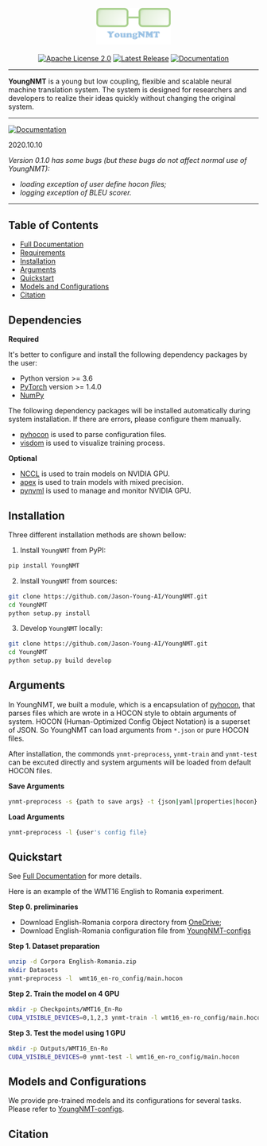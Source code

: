 <p align="center">
  <img src="docs/youngnmt_logo.png" width="150">
  <br />
  <br />
  <a href="https://github.com/Jason-Young-AI/YoungNMT/blob/master/LICENSE"><img alt="Apache License 2.0" src="https://img.shields.io/badge/License-Apache%202.0-brightgreen" /></a>
  <a href="https://github.com/Jason-Young-AI/YoungNMT/releases"><img alt="Latest Release" src="https://img.shields.io/badge/Release-Latest-blue" /></a>
  <a href="https://jason-young.me/YoungNMT/"><img alt="Documentation" src="https://img.shields.io/badge/Docs-Latest-yellowgreen" /></a>
</p>

--------------------------------------------------------------------------------

**YoungNMT** is a young but low coupling, flexible and scalable neural machine translation system.
The system is designed for researchers and developers to realize their ideas quickly without changing the original system.

--------------------------------------------------------------------------------

<a href="#"><img alt="Documentation" src="https://img.shields.io/badge/Notifications-Warning-red" /></a>

2020.10.10

*Version 0.1.0 has some bugs (but these bugs do not affect normal use of YoungNMT):*
  * *loading exception of user define hocon files;*
  * *logging exception of BLEU scorer.*

--------------------------------------------------------------------------------

## Table of Contents

* [Full Documentation](https://jason-young.me/YoungNMT/)
* [Requirements](#dependencies)
* [Installation](#installation)
* [Arguments](#arguments)
* [Quickstart](#quickstart)
* [Models and Configurations](#models-and-configurations)
* [Citation](#citation)

## Dependencies

**Required**

It's better to configure and install the following dependency packages by the user:
* Python version >= 3.6
* [PyTorch](http://pytorch.org/) version >= 1.4.0
* [NumPy](https://github.com/numpy/numpy/)

The following dependency packages will be installed automatically during system installation. If there are errors, please configure them manually.
* [pyhocon](https://github.com/chimpler/pyhocon) is used to parse configuration files.
* [visdom](https://github.com/facebookresearch/visdom) is used to visualize training process.

**Optional**

* [NCCL](https://github.com/NVIDIA/nccl) is used to train models on NVIDIA GPU.
* [apex](https://github.com/NVIDIA/apex) is used to train models with mixed precision.
* [pynvml](https://github.com/gpuopenanalytics/pynvml) is used to manage and monitor NVIDIA GPU.

## Installation

Three different installation methods are shown bellow:

1. Install `YoungNMT` from PyPI:
``` bash
pip install YoungNMT
```

2. Install `YoungNMT` from sources:
```bash
git clone https://github.com/Jason-Young-AI/YoungNMT.git
cd YoungNMT
python setup.py install
```

3. Develop `YoungNMT` locally:
```bash
git clone https://github.com/Jason-Young-AI/YoungNMT.git
cd YoungNMT
python setup.py build develop
```

## Arguments

In YoungNMT, we built a module, which is a encapsulation of [pyhocon](https://github.com/chimpler/pyhocon),
that parses files which are wrote in a HOCON style to obtain arguments of system. 
HOCON (Human-Optimized Config Object Notation) is a superset of JSON.
So YoungNMT can load arguments from `*.json` or pure HOCON files.

After installation, the commonds `ynmt-preprocess`, `ynmt-train` and `ynmt-test` can be excuted directly and system arguments will be loaded from default HOCON files.

**Save Arguments** 
```bash
ynmt-preprocess -s {path to save args} -t {json|yaml|properties|hocon}
```

**Load Arguments** 
```bash
ynmt-preprocess -l {user's config file}
```


## Quickstart

See [Full Documentation](https://jason-young.me/YoungNMT/) for more details.

Here is an example of the WMT16 English to Romania experiment.

**Step 0. preliminaries**

 * Download English-Romania corpora directory from [OneDrive](https://1drv.ms/f/s!AkKq-gTqmfT0jTzX8Tj1vkhocRzW);
 * Download English-Romania configuration file from [YoungNMT-configs](https://github.com/Jason-Young-AI/YoungNMT-configs)

**Step 1. Dataset preparation**

```bash
unzip -d Corpora English-Romania.zip
mkdir Datasets
ynmt-preprocess -l  wmt16_en-ro_config/main.hocon
```

**Step 2. Train the model on 4 GPU**
```bash
mkdir -p Checkpoints/WMT16_En-Ro
CUDA_VISIBLE_DEVICES=0,1,2,3 ynmt-train -l wmt16_en-ro_config/main.hocon
```

**Step 3. Test the model using 1 GPU**
```bash
mkdir -p Outputs/WMT16_En-Ro
CUDA_VISIBLE_DEVICES=0 ynmt-test -l wmt16_en-ro_config/main.hocon
```

## Models and Configurations

We provide pre-trained models and its configurations for several tasks. Please refer to [YoungNMT-configs](https://github.com/Jason-Young-AI/YoungNMT-configs).

## Citation

